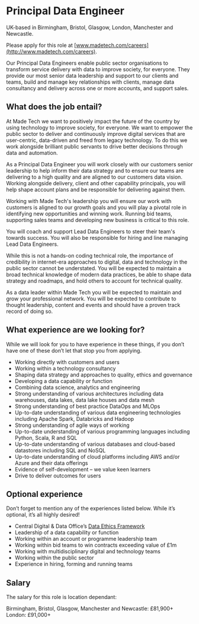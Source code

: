 # Principal Data Engineer

UK-based in Birmingham, Bristol, Glasgow, London, Manchester and Newcastle.

Please apply for this role at [www.madetech.com/careers](http://www.madetech.com/careers).

Our Principal Data Engineers enable public sector organisations to transform service delivery with data to improve society, for everyone. They provide our most senior data leadership and support to our clients and teams, build and manage key relationships with clients, manage data consultancy and delivery across one or more accounts, and support sales.

## What does the job entail?

At Made Tech we want to positively impact the future of the country by using technology to improve society, for everyone. We want to empower the public sector to deliver and continuously improve digital services that are user-centric, data-driven and freed from legacy technology. To do this we work alongside brilliant public servants to drive better decisions through data and automation.

As a Principal Data Engineer you will work closely with our customers senior leadership to help inform their data strategy and to ensure our teams are delivering to a high quality and are aligned to our customers data vision. Working alongside delivery, client and other capability principals, you will help shape account plans and be responsible for delivering against them.

Working with Made Tech's leadership you will ensure our work with customers is aligned to our growth goals and you will play a pivotal role in identifying new opportunities and winning work. Running bid teams, supporting sales teams and developing new business is critical to this role.

You will coach and support Lead Data Engineers to steer their team's towards success. You will also be responsible for hiring and line managing Lead Data Engineers.

While this is not a hands-on coding technical role, the importance of credibility in internet-era approaches to digital, data and technology in the public sector cannot be understated. You will be expected to maintain a broad technical knowledge of modern data practices, be able to shape data strategy and roadmaps, and hold others to account for technical quality.

As a data leader within Made Tech you will be expected to maintain and grow your professional network. You will be expected to contribute to thought leadership, content and events and should have a proven track record of doing so.

## What experience are we looking for?

While we will look for you to have experience in these things, if you don’t have one of these don’t let that stop you from applying.

-   Working directly with customers and users    
-   Working within a technology consultancy
-   Shaping data strategy and approaches to quality, ethics and governance
-   Developing a data capability or function
-   Combining data science, analytics and engineering
-   Strong understanding of various architectures including data warehouses, data lakes, data lake houses and data mesh
-   Strong understanding of best practice DataOps and MLOps
-   Up-to-date understanding of various data engineering technologies including Apache Spark, Databricks and Hadoop
-   Strong understanding of agile ways of working
-   Up-to-date understanding of various programming languages including Python, Scala, R and SQL
-   Up-to-date understanding of various databases and cloud-based datastores including SQL and NoSQL
-   Up-to-date understanding of cloud platforms including AWS and/or Azure and their data offerings
-   Evidence of self-development – we value keen learners
-   Drive to deliver outcomes for users
    
## Optional experience

Don’t forget to mention any of the experiences listed below. While it’s optional, it’s all highly desired!

-   Central Digital & Data Office’s [Data Ethics Framework](https://www.gov.uk/government/publications/data-ethics-framework/data-ethics-framework-2020)    
-   Leadership of a data capability or function
-   Working within an account or programme leadership team
-   Working within bid teams to win contracts exceeding value of £1m
-   Working with multidisciplinary digital and technology teams
-   Working within the public sector
-   Experience in hiring, forming and running teams

## Salary

The salary for this role is location dependant:

Birmingham, Bristol, Glasgow, Manchester and Newcastle: £81,900+
London: £91,000+
